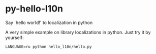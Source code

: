 # py-hello-l10n
Say 'hello world!' to localization in python

A very simple example on library localizations in python.
Just try it by yourself:
```
LANGUAGE=ru python hello_l10n/hello.py
```
